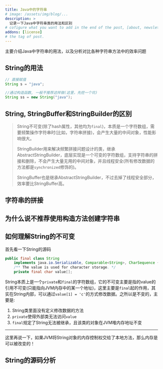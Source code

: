 ```yaml
---
title: Java中的字符串
# image: /assets/img/blog/...
description: >
  记录一下Java中字符串类的用法和区别
# cofigure what you want to add in the end of the post, [about, newsletter, related, random, license]
addons: [license]
# the tag of post.
---
```

主要介绍Java中字符串的用法，以及分析对比各种字符串方法中的效率问题<br>


## String的用法
```java
// 直接赋值
String s = "java";

//通过构造函数, 一般不推荐这样做(这里，先挖一个坑)
String ss = new String("java");
```

## String, StringBuffer和StringBuilder的区别

> String不可变(除了hash属性，其他均为`final`)，本质是一个字符数组，需要频繁操作字符串时(比如，字符串拼接)，会产生大量的中间对象，性能影响很大。
>
> StringBuilder用来解决频繁拼接问题设计的类，继承AbstractStringBuilder，底层实现是一个可变的字符数组，支持字符串的拼接和删除，不会产生大量无用的中间对象，并且线程安全(所有修改数据的方法都是`synchronized`修饰的)。
>
> StringBuffer也是继承AbstractStringBuilder，不过去掉了线程安全部分，效率要比StringBuffer高。

## 字符串的拼接

## 为什么说不推荐使用构造方法创建字符串

## 如何理解String的不可变
首先看一下String的源码
```java 
public final class String
    implements java.io.Serializable, Comparable<String>, CharSequence {
    /** The value is used for character storage. */
    private final char value[];
```
String本质上是一个`private`和`final`的字符数组，它的不可变主要是指的value的引用不可变(只能指向JVM内存中的某一个地址)，这里主要是`final`起的作用，其实在String内部，可以通过`value[1] = 'c'`的方式修改数据。之所以是不变的，主要是:<br>
1. String类里面没有定义修改数据的方法
2. `private`使得外部类无法访问`value`
3. `final`规定了String无法被继承，且该类的对象在JVM堆内存地址不变

*** * ***
这里再说一下，如果JVM将String对象的内存控制权交给了本地方法，那么内存是可以被改变的！

## String的源码分析